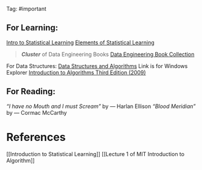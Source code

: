 Tag: #important

 ## For Learning:

[Intro to Statistical Learning](https://www.stat.berkeley.edu/~rabbee/s154/ISLR_First_Printing.pdf)
[Elements of Statistical Learning](https://github.com/tpn/pdfs/blob/master/The%20Elements%20of%20Statistical%20Learning%20-%20Data%20Mining,%20Inference%20and%20Prediction%20-%202nd%20Edition%20(ESLII_print4).pdf)

> ***Cluster*** of Data Engineering Books
> [Data Engineering Book Collection](https://github.com/letthedataconfess/Data-Engineering-Books/tree/main)

For Data Structures:
[Data Structures and Algorithms]([Data-Structures-and-Algorithms-in-Java-6th-Edition.pdf](file:///G:/My%20Drive/Docs/Data-Structures-and-Algorithms-in-Java-6th-Edition.pdf)) Link is for Windows Explorer
[Introduction to Algorithms Third Edition (2009)](file:///C:/Users/PS144/Downloads/Introduction_to_Algorithms_Third_Edition_\(2009\).pdf)

## For Reading:

*“I have no Mouth and I must Scream”* by — Harlan Ellison
*“Blood Meridian”* by — Cormac McCarthy

# References 

[[Introduction to Statistical Learning]]
[[Lecture 1 of MIT Introduction to Algorithm]]
